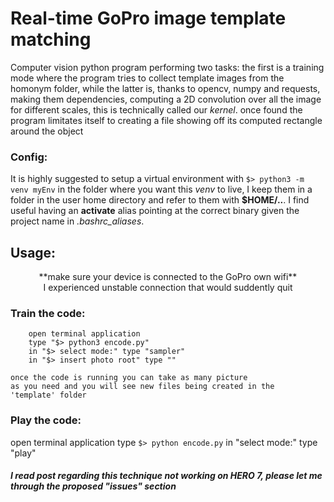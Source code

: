 ﻿
# **Real-time GoPro image template matching**
Computer vision python program performing two tasks: the first is a training mode where
the program tries to collect template images from the homonym folder, while the latter is,
thanks to opencv, numpy and requests, making them dependencies, computing a 2D convolution
over all the image for different scales, this is technically called our _kernel_. once found the program limitates itself to creating a file showing off its computed rectangle around
the object

### Config:
It is highly suggested to setup a virtual environment with `$> python3 -m venv myEnv`
in the folder where you want this _venv_ to live, I keep them in a folder in the user
home directory and refer to them with **$HOME/..**.
I find useful having an **activate** alias pointing at the correct binary given the
project name in _.bashrc_aliases_.

## Usage:
<center>**make sure your device is connected to the GoPro own wifi**</center>
<center>I experienced unstable connection that would suddently quit</center>

### Train the code:
		open terminal application
		type "$> python3 encode.py"
		in "$> select mode:" type "sampler"
		in "$> insert photo root" type ""

	once the code is running you can take as many picture
	as you need and you will see new files being created in the
	'template' folder

### Play the code:
open terminal application
type `$> python encode.py`
in "select mode:" type "play"

##### I read post regarding this technique not working on HERO 7, please let me through the proposed "issues" section
